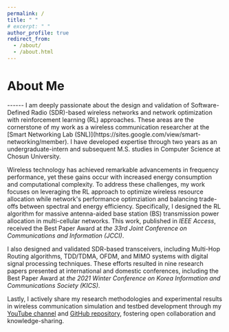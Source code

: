 ```yaml
---
permalink: /
title: " "
# excerpt: " "
author_profile: true
redirect_from: 
  - /about/
  - /about.html
---
```


<h1>About Me</h1>
------
I am deeply passionate about the design and validation of Software-Defined Radio (SDR)-based wireless networks and network optimization with reinforcement learning (RL) approaches. These areas are the cornerstone of my work as a wireless communication researcher at the [Smart Networking Lab (SNL)](https://sites.google.com/view/smart-networking/member). I have developed expertise through two years as an undergraduate-intern and subsequent M.S. studies in Computer Science at Chosun University.

Wireless technology has achieved remarkable advancements in frequency performance, yet these gains occur with increased energy consumption and computational complexity. To address these challenges, my work focuses on leveraging the RL approach to optimize wireless resource allocation while network's performance optimziation and balancing trade-offs between spectral and energy efficiency. Specifically, I designed the RL algorithm for massive antenna-aided base station (BS) transmission power allocation in multi-cellular networks. This work, published in _IEEE Access_, received the Best Paper Award at _the 33rd Joint Conference on Communications and Information (JCCI)_.

I also designed and validated SDR-based transceivers, including Multi-Hop Routing algorithms, TDD/TDMA, OFDM, and MIMO systems with digital signal processing techniques. These efforts resulted in nine research papers presented at international and domestic conferences, including the Best Paper Award at _the 2021 Winter Conference on Korea Information and Communications Society (KICS)_.

Lastly, I actively share my research methodologies and experimental results in wireless communication simulation and testbed development through my [YouTube channel](https://www.youtube.com/channel/UCZI9JfPn_Nk6HVkl2aAj4xA) and [GitHub repository](https://github.com/FIVEYOUNGWOO), fostering open collaboration and knowledge-sharing.

<!-- One of my recent projects focused on integrating WiFi channel state information (CSI) and camera data to improve object detection and motion estimation in deep learning-aided monitoring systems. I developed wireless data-logging software using a TP-Link AC 1750 WiFi router and an Intel 5300 WLAN card, implementing synchronization algorithms between 3x3 WiFi CSI and camera-captured data on Linux systems. Collaborating with the [KAIST MINT Lab](http://mintlab1.kaist.ac.kr/), I also developed a wireless data-logging mobile application for connecting and processing multimodal near-field communication (NFC) chip data. This work is being prepared for publication in _Nature Communications_. -->